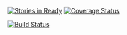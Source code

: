 [![Stories in Ready](https://badge.waffle.io/andreigec/andreigecVUE.png?label=ready&title=Ready)](https://waffle.io/andreigec/andreigecVUE)
[![Coverage Status](https://coveralls.io/repos/github/andreigec/andreigecVUE/badge.svg?branch=master)](https://coveralls.io/github/andreigec/andreigecVUE?branch=master)

[![Build Status](https://travis-ci.org/andreigec/andreigecVUE.svg?branch=master)](https://travis-ci.org/andreigec/andreigecVUE)

